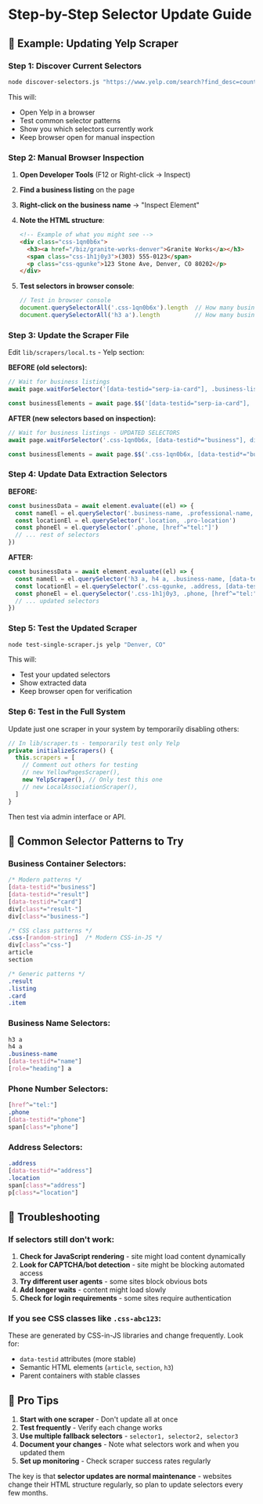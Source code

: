 # Step-by-Step Selector Update Guide

## 🎯 Example: Updating Yelp Scraper

### Step 1: Discover Current Selectors
```bash
node discover-selectors.js "https://www.yelp.com/search?find_desc=countertop+installation&find_loc=Denver,CO"
```

This will:
- Open Yelp in a browser 
- Test common selector patterns
- Show you which selectors currently work
- Keep browser open for manual inspection

### Step 2: Manual Browser Inspection
1. **Open Developer Tools** (F12 or Right-click → Inspect)
2. **Find a business listing** on the page
3. **Right-click on the business name** → "Inspect Element"
4. **Note the HTML structure**:
   ```html
   <!-- Example of what you might see -->
   <div class="css-1qn0b6x">
     <h3><a href="/biz/granite-works-denver">Granite Works</a></h3>
     <span class="css-1h1j0y3">(303) 555-0123</span>
     <p class="css-qgunke">123 Stone Ave, Denver, CO 80202</p>
   </div>
   ```

5. **Test selectors in browser console**:
   ```javascript
   // Test in browser console
   document.querySelectorAll('.css-1qn0b6x').length  // How many business cards?
   document.querySelectorAll('h3 a').length          // How many business names?
   ```

### Step 3: Update the Scraper File

Edit `lib/scrapers/local.ts` - Yelp section:

**BEFORE (old selectors):**
```typescript
// Wait for business listings
await page.waitForSelector('[data-testid="serp-ia-card"], .business-listing, .search-result', { timeout: 10000 })

const businessElements = await page.$$('[data-testid="serp-ia-card"], .business-listing, .search-result')
```

**AFTER (new selectors based on inspection):**
```typescript
// Wait for business listings - UPDATED SELECTORS
await page.waitForSelector('.css-1qn0b6x, [data-testid*="business"], div[class*="result"]', { timeout: 10000 })

const businessElements = await page.$$('.css-1qn0b6x, [data-testid*="business"], div[class*="result"]')
```

### Step 4: Update Data Extraction Selectors

**BEFORE:**
```typescript
const businessData = await element.evaluate((el) => {
  const nameEl = el.querySelector('.business-name, .professional-name, h3, h4')
  const locationEl = el.querySelector('.location, .pro-location')
  const phoneEl = el.querySelector('.phone, [href^="tel:"]')
  // ... rest of selectors
})
```

**AFTER:**
```typescript
const businessData = await element.evaluate((el) => {
  const nameEl = el.querySelector('h3 a, h4 a, .business-name, [data-testid*="name"]')
  const locationEl = el.querySelector('.css-qgunke, .address, [data-testid*="address"]')
  const phoneEl = el.querySelector('.css-1h1j0y3, .phone, [href^="tel:"]')
  // ... updated selectors
})
```

### Step 5: Test the Updated Scraper
```bash
node test-single-scraper.js yelp "Denver, CO"
```

This will:
- Test your updated selectors
- Show extracted data
- Keep browser open for verification

### Step 6: Test in the Full System

Update just one scraper in your system by temporarily disabling others:

```typescript
// In lib/scraper.ts - temporarily test only Yelp
private initializeScrapers() {
  this.scrapers = [
    // Comment out others for testing
    // new YellowPagesScraper(),
    new YelpScraper(), // Only test this one
    // new LocalAssociationScraper(),
  ]
}
```

Then test via admin interface or API.

## 🔧 Common Selector Patterns to Try

### Business Container Selectors:
```css
/* Modern patterns */
[data-testid*="business"]
[data-testid*="result"] 
[data-testid*="card"]
div[class*="result-"]
div[class*="business-"]

/* CSS class patterns */
.css-[random-string]  /* Modern CSS-in-JS */
div[class^="css-"]
article
section

/* Generic patterns */
.result
.listing
.card
.item
```

### Business Name Selectors:
```css
h3 a
h4 a
.business-name
[data-testid*="name"]
[role="heading"] a
```

### Phone Number Selectors:
```css
[href^="tel:"]
.phone
[data-testid*="phone"]
span[class*="phone"]
```

### Address Selectors:
```css
.address
[data-testid*="address"]
.location
span[class*="address"]
p[class*="location"]
```

## 🚨 Troubleshooting

### If selectors still don't work:
1. **Check for JavaScript rendering** - site might load content dynamically
2. **Look for CAPTCHA/bot detection** - site might be blocking automated access
3. **Try different user agents** - some sites block obvious bots
4. **Add longer waits** - content might load slowly
5. **Check for login requirements** - some sites require authentication

### If you see CSS classes like `.css-abc123`:
These are generated by CSS-in-JS libraries and change frequently. Look for:
- `data-testid` attributes (more stable)
- Semantic HTML elements (`article`, `section`, `h3`)
- Parent containers with stable classes

## 🎯 Pro Tips

1. **Start with one scraper** - Don't update all at once
2. **Test frequently** - Verify each change works
3. **Use multiple fallback selectors** - `selector1, selector2, selector3`
4. **Document your changes** - Note what selectors work and when you updated them
5. **Set up monitoring** - Check scraper success rates regularly

The key is that **selector updates are normal maintenance** - websites change their HTML structure regularly, so plan to update selectors every few months.
